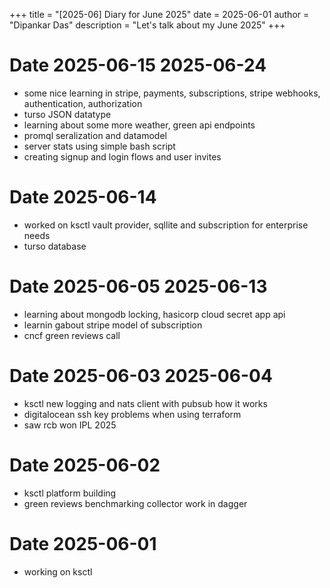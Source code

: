 +++
title = "[2025-06] Diary for June 2025"
date = 2025-06-01
author = "Dipankar Das"
description = "Let's talk about my June 2025"
+++

# Date 2025-06-15 2025-06-24
* some nice learning in stripe, payments, subscriptions, stripe webhooks, authentication, authorization
* turso JSON datatype
* learning about some more weather, green api endpoints
* promql seralization and datamodel
* server stats using simple bash script
* creating signup and login flows and user invites

# Date 2025-06-14
* worked on ksctl vault provider, sqllite and subscription for enterprise needs
* turso database

# Date 2025-06-05 2025-06-13
* learning about mongodb locking, hasicorp cloud secret app api
* learnin gabout stripe model of subscription
* cncf green reviews call

# Date 2025-06-03 2025-06-04
* ksctl new logging and nats client with pubsub how it works
* digitalocean ssh key problems when using terraform
* saw rcb won IPL 2025


# Date 2025-06-02
* ksctl platform building
* green reviews benchmarking collector work in dagger

# Date 2025-06-01
* working on ksctl
